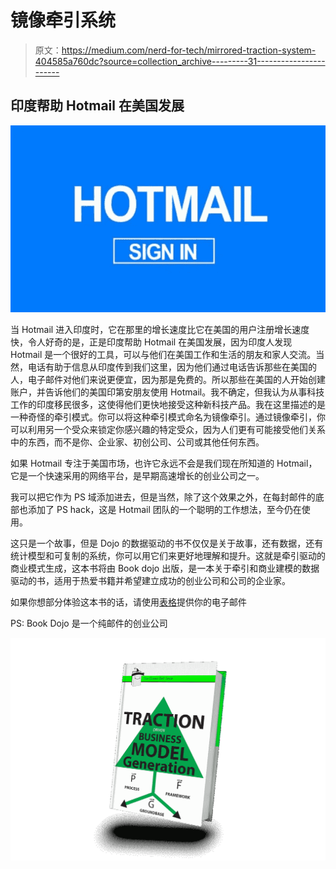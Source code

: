 # 镜像牵引系统

> 原文：<https://medium.com/nerd-for-tech/mirrored-traction-system-404585a760dc?source=collection_archive---------31----------------------->

## 印度帮助 Hotmail 在美国发展

![](img/37f8131f082ae6d8d6905e49a301fc41.png)

当 Hotmail 进入印度时，它在那里的增长速度比它在美国的用户注册增长速度快，令人好奇的是，正是印度帮助 Hotmail 在美国发展，因为印度人发现 Hotmail 是一个很好的工具，可以与他们在美国工作和生活的朋友和家人交流。当然，电话有助于信息从印度传到我们这里，因为他们通过电话告诉那些在美国的人，电子邮件对他们来说更便宜，因为那是免费的。所以那些在美国的人开始创建账户，并告诉他们的美国印第安朋友使用 Hotmail。我不确定，但我认为从事科技工作的印度移民很多，这使得他们更快地接受这种新科技产品。我在这里描述的是一种奇怪的牵引模式。你可以将这种牵引模式命名为镜像牵引。通过镜像牵引，你可以利用另一个受众来锁定你感兴趣的特定受众，因为人们更有可能接受他们关系中的东西，而不是你、企业家、初创公司、公司或其他任何东西。

如果 Hotmail 专注于美国市场，也许它永远不会是我们现在所知道的 Hotmail，它是一个快速采用的网络平台，是早期高速增长的创业公司之一。

我可以把它作为 PS 域添加进去，但是当然，除了这个效果之外，在每封邮件的底部也添加了 PS hack，这是 Hotmail 团队的一个聪明的工作想法，至今仍在使用。

这只是一个故事，但是 Dojo 的数据驱动的书不仅仅是关于故事，还有数据，还有统计模型和可复制的系统，你可以用它们来更好地理解和提升。这就是牵引驱动的商业模式生成，这本书将由 Book dojo 出版，是一本关于牵引和商业建模的数据驱动的书，适用于热爱书籍并希望建立成功的创业公司和公司的企业家。

如果你想部分体验这本书的话，请使用[表格](http://clickmetertracking.com/kiej)提供你的电子邮件

PS: Book Dojo 是一个纯邮件的创业公司

![](img/c13586aff7fccfbb4f009ef1a465a3ac.png)